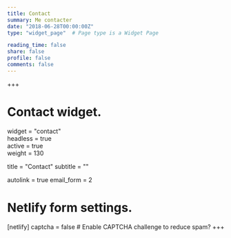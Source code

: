 ```yaml
---
title: Contact
summary: Me contacter
date: "2018-06-28T00:00:00Z"
type: "widget_page"  # Page type is a Widget Page

reading_time: false
share: false
profile: false
comments: false 
---
```


+++
# Contact widget.
widget = "contact"  
headless = true  
active = true  
weight = 130

title = "Contact"
subtitle = ""

autolink = true
email_form = 2

# Netlify form settings.
[netlify]
  captcha = false  # Enable CAPTCHA challenge to reduce spam?
+++

